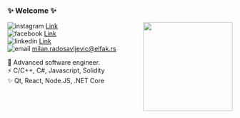 ### ✨ Welcome ✨

<img align='right' src='https://user-images.githubusercontent.com/20605692/159986125-19c09742-0c57-4491-a33a-9a77530c1c0b.gif' width='200"'>

![instagram](https://user-images.githubusercontent.com/20605692/159986129-19c0bb91-00ae-4ad8-926d-b1b9423c3798.png) [Link](https://www.instagram.com/brtmln)<br />
![facebook](https://user-images.githubusercontent.com/20605692/159986130-58734ef4-827d-45c0-8951-7d53448f922d.png) [Link](https://www.facebook.com/brtmilan)<br />
![linkedin](https://user-images.githubusercontent.com/20605692/159986131-8a58cf56-8f9a-42b0-aa89-06d2f7e3dbd8.png) [Link](https://www.linkedin.com/in/milan-radosavljevi%C4%87-21b818217/)<br />
![email](https://user-images.githubusercontent.com/20605692/159986132-72e4cb45-3c09-4204-9302-9ddfcac5c4d7.png) milan.radosavljevic@elfak.rs <br />

🔭 Advanced software engineer. <br />
⚡ C/C++, C#, Javascript, Solidity <br />
✨ Qt, React, Node.JS, .NET Core <br />
